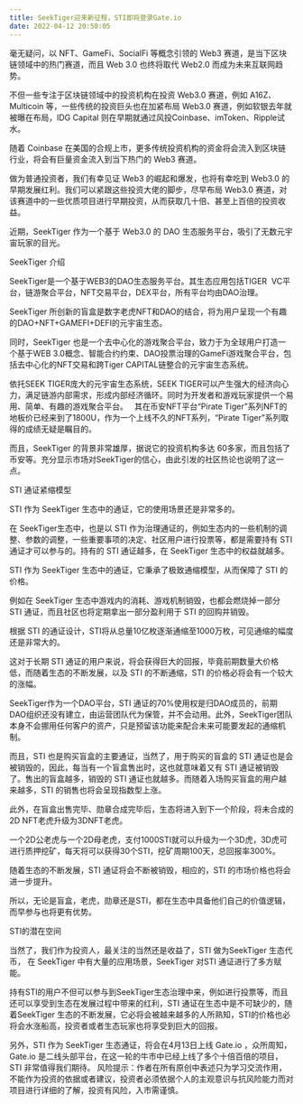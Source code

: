 ```yaml
---
title: SeekTiger迎来新征程，STI即将登录Gate.io
date: 2022-04-12 20:50:05
---
```

毫无疑问，以 NFT、GameFi、SocialFi 等概念引领的 Web3 赛道，是当下区块链领域中的热门赛道，而且 Web 3.0 也终将取代 Web2.0 而成为未来互联网趋势。

不但一些专注于区块链领域中的投资机构在投资 Web3.0 赛道，例如 A16Z、Multicoin 等，一些传统的投资巨头也在加紧布局 Web3.0 赛道，例如软银去年就被曝在布局，IDG Capital 则在早期就通过风投Coinbase、imToken、Ripple试水。

随着 Coinbase 在美国的合规上市，更多传统投资机构的资金将会流入到区块链行业，将会有巨量资金流入到当下热门的 Web3 赛道。

做为普通投资者，我们有幸见证 Web3 的崛起和爆发，也将有幸吃到 Web3.0 的早期发展红利。我们可以紧跟这些投资大佬的脚步，尽早布局 Web3.0 赛道，对该赛道中的一些优质项目进行早期投资，从而获取几十倍、甚至上百倍的投资收益。

近期，SeekTiger 作为一个基于 Web3.0 的 DAO 生态服务平台，吸引了无数元宇宙玩家的目光。


SeekTiger 介绍

SeekTiger是一个基于WEB3的DAO生态服务平台。其生态应用包括TIGER  VC平台，链游聚合平台，NFT交易平台，DEX平台，所有平台均由DAO治理。

SeekTiger 所创新的盲盒是数字老虎NFT和DAO的结合，将为用户呈现一个有趣的DAO+NFT+GAMEFI+DEFI的元宇宙生态。

同时，SeekTiger 也是一个去中心化的游戏聚合平台，致力于为全球用户打造一个基于WEB 3.0概念、智能合约约束、DAO投票治理的GameFi游戏聚合平台，包括去中心化的NFT交易和跨Tiger CAPITAL链整合的元宇宙生态系统。

依托SEEK TIGER庞大的元宇宙生态系统，SEEK TIGER可以产生强大的经济向心力，满足链游内部需求，形成内部经济循环。同时为开发者和游戏玩家提供一个易用、简单、有趣的游戏聚合平台。
 
其在币安NFT平台“Pirate Tiger”系列NFT的地板价已经来到了1800U，作为一个上线不久的NFT系列，“Pirate Tiger”系列取得的成绩无疑是瞩目的。

而且，SeekTiger 的背景非常雄厚，据说它的投资机构多达 60多家，而且包括了币安等。充分显示市场对SeekTiger的信心，由此引发的社区热论也说明了这一点。


STI 通证紧缩模型

STI 作为 SeekTiger 生态中的通证，它的使用场景还是非常多的。

在 SeekTiger生态中，也是以 STI 作为治理通证的，例如生态内的一些机制的调整、参数的调整，一些重要事项的决定、社区用户进行投票等，都是需要持有 STI 通证才可以参与的。持有的 STI 通证越多，在 SeekTiger 生态中的权益就越多。

STI 作为 SeekTiger 生态中的通证，它秉承了极致通缩模型，从而保障了 STI 的价格。

例如在 SeekTiger 生态中游戏内的消耗、游戏机制销毁，也都会燃烧掉一部分 STI 通证，而且社区也将定期拿出一部分盈利用于 STI 的回购并销毁。

根据 STI 的通证设计，STI将从总量10亿枚逐渐通缩至1000万枚，可见通缩的幅度还是非常大的。

这对于长期 STI 通证的用户来说，将会获得巨大的回报，毕竟前期数量大价格低，而随着生态的不断发展，以及 STI 的不断通缩，STI 的价格必将会有一个较大的涨幅。

SeekTiger作为一个DAO平台，STI 通证的70%使用权是归DAO成员的，前期DAO组织还没有建立，由运营团队代为保管，并不会动用。此外，SeekTiger团队本身不会挪用任何客户的资产，只是预留该功能来配合未来可能要发起的通缩机制。

而且，STI 也是购买盲盒的主要通证，当然了，用于购买的盲盒的 STI 通证也是会被销毁的，因此，每当有一个盲盒售出时，这也就意味着又有 STI 通证被销毁了。售出的盲盒越多，销毁的 STI 通证也就越多。而随着入场购买盲盒的用户越来越多，STI 的销售也将会呈现指数型上涨。

此外，在盲盒出售完毕、勋章合成完毕后，生态将进入到下一个阶段，将未合成的2D NFT老虎升级为3DNFT老虎。

一个2D公老虎与一个2D母老虎，支付1000STI就可以升级为一个3D虎，3D虎可进行质押挖矿，每天将可以获得30个STI，挖矿周期100天，总回报率300%。


随着生态的不断发展，STI 通证将会不断被销毁，相应的，STI 的市场价格也将会进一步提升。

所以，无论是盲盒，老虎，勋章还是STI，都在生态中具备他们自己的价值逻辑，而早参与也将更有优势。


STI的潜在空间

当然了，我们作为投资人，最关注的当然还是收益了，STI 做为SeekTiger 生态代币， 在 SeekTiger 中有大量的应用场景，SeekTiger 对STI 通证进行了多方赋能。

持有STI的用户不但可以参与到SeekTiger生态治理中来，例如进行投票等，而且还可以享受到生态在发展过程中带来的红利，STI 通证在生态中是不可缺少的，随着SeekTiger 生态的不断发展，它必将会被越来越多的人所熟知，STI的价格也必将会水涨船高，投资者或者生态玩家也将享受到巨大的回报。

另外，STI 作为 SeekTiger 生态通证，将会在4月13日上线 Gate.io ，众所周知，Gate.io 是二线头部平台，在这一轮的牛市中已经上线了多个十倍百倍的项目，STI 非常值得我们期待。
风险提示：作者在所有原创中表述只为学习交流作用，不能作为投资的依据或者建议，投资者必须依据个人的主观意识与抗风险能力而对项目进行详细的了解，投资有风险，入市需谨慎。